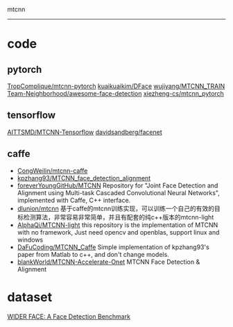 mtcnn
______
# code
## pytorch
[TropComplique/mtcnn-pytorch](https://github.com/TropComplique/mtcnn-pytorch)
[kuaikuaikim/DFace](https://github.com/kuaikuaikim/DFace)
[wujiyang/MTCNN_TRAIN](https://github.com/wujiyang/MTCNN_TRAIN)
[Team-Neighborhood/awesome-face-detection](https://github.com/Team-Neighborhood/awesome-face-detection)
[xiezheng-cs/mtcnn_pytorch](https://github.com/xiezheng-cs/mtcnn_pytorch)

## tensorflow
[AITTSMD/MTCNN-Tensorflow](https://github.com/AITTSMD/MTCNN-Tensorflow)
[davidsandberg/facenet](https://github.com/davidsandberg/facenet)



## caffe
- [CongWeilin/mtcnn-caffe](https://github.com/CongWeilin/mtcnn-caffe)
- [kpzhang93/MTCNN_face_detection_alignment](https://github.com/kpzhang93/MTCNN_face_detection_alignment)
- [foreverYoungGitHub/MTCNN](https://github.com/foreverYoungGitHub/MTCNN) Repository for "Joint Face Detection and Alignment using Multi-task Cascaded Convolutional Neural Networks", implemented with Caffe, C++ interface.
- [dlunion/mtcnn](https://github.com/dlunion/mtcnn) 基于caffe的mtcnn训练实现，可以训练一个自己的有效的目标检测算法，非常容易非常简单，并且有配套的纯c++版本的mtcnn-light
- [AlphaQi/MTCNN-light](https://github.com/AlphaQi/MTCNN-light) this repository is the implementation of MTCNN with no framework, Just need opencv and openblas, support linux and windows
- [DaFuCoding/MTCNN_Caffe](https://github.com/DaFuCoding/MTCNN_Caffe) Simple implementation of kpzhang93's paper from Matlab to c++, and don't change models.
- [blankWorld/MTCNN-Accelerate-Onet](https://github.com/blankWorld/MTCNN-Accelerate-Onet) MTCNN Face Detection & Alignment

# dataset
[WIDER FACE: A Face Detection Benchmark](http://mmlab.ie.cuhk.edu.hk/projects/WIDERFace/)






